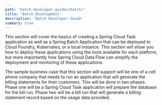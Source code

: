 ```yaml
---
path: 'batch-developer-guides/batch/'
title: 'Batch Development'
description: 'Batch Developer Guide'
summary: true
---
```


This section will cover the basics of creating a Spring Cloud Task application as well as a Spring Batch Application that can be deployed to Cloud Foundry, Kubernates, or a local instance.
This section will show you how to deploy these applications using the tools available for each platform, but more importantly how Spring Cloud Data Flow can simplify the deployment and montoring of these applications.

The sample business case that this section will support will be one of a cell phone company that needs to run an application that will generate the billing statements for their customers.
This will be done in two phases. Phase one will be a Spring Cloud Task application will prepare the database for the bill run. Phase two will be a bill run that will generate a billing statement record based on the usage data provided.
